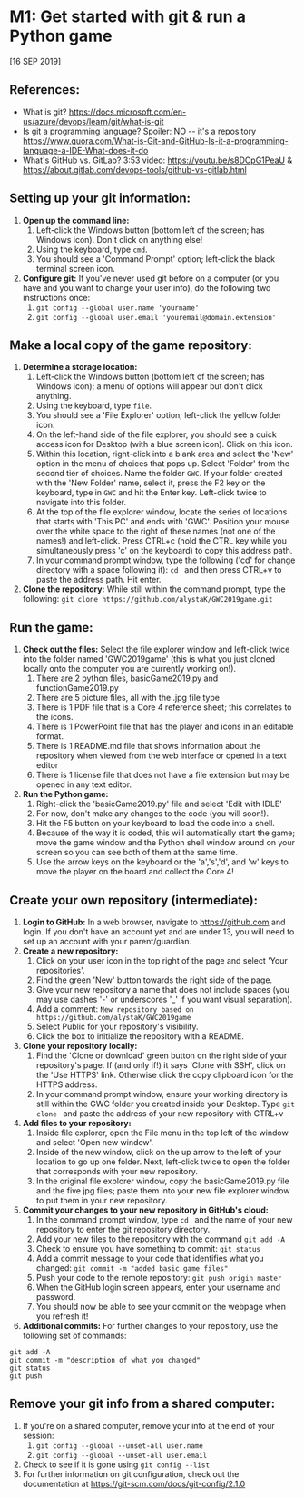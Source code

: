# M1: Get started with git & run a Python game
[16 SEP 2019]

## References:
* What is git? https://docs.microsoft.com/en-us/azure/devops/learn/git/what-is-git 
* Is git a programming language? Spoiler: NO -- it's a repository https://www.quora.com/What-is-Git-and-GitHub-Is-it-a-programming-language-a-IDE-What-does-it-do 
* What's GitHub vs. GitLab? 3:53 video: https://youtu.be/s8DCpG1PeaU & https://about.gitlab.com/devops-tools/github-vs-gitlab.html

## Setting up your git information:

1. **Open up the command line:**
    1. Left-click the Windows button (bottom left of the screen; has Windows icon). Don't click on anything else!
    1. Using the keyboard, type `cmd`.
    1.  You should see a 'Command Prompt' option; left-click the black terminal screen icon.
1. **Configure git:** If you've never used git before on a computer (or you have and you want to change your user info), do the following two instructions once:
    1. `git config --global user.name 'yourname'`
    1. `git config --global user.email 'youremail@domain.extension'`

## Make a local copy of the game repository:

1. **Determine a storage location:**
    1. Left-click the Windows button (bottom left of the screen; has Windows icon); a menu of options will appear but don't click anything.
    1. Using the keyboard, type `file`.
    1. You should see a 'File Explorer' option; left-click the yellow folder icon.
    1. On the left-hand side of the file explorer, you should see a quick access icon for Desktop (with a blue screen icon). Click on this icon.
    1. Within this location, right-click into a blank area and select the 'New' option in the menu of choices that pops up. Select 'Folder' from the second tier of choices. Name the folder `GWC`. If your folder created with the 'New Folder' name, select it, press the F2 key on the keyboard, type in `GWC` and hit the Enter key. Left-click twice to navigate into this folder. 
    1. At the top of the file explorer window, locate the series of locations that starts with 'This PC' and ends with 'GWC'. Position your mouse over the white space to the right of these names (not one of the names!) and left-click. Press CTRL+c (hold the CTRL key while you simultaneously press 'c' on the keyboard) to copy this address path.
    1. In your command prompt window, type the following ('cd' for change directory with a space following it): `cd ` and then press CTRL+v to paste the address path. Hit enter.
1. **Clone the repository:** While still within the command prompt, type the following: `git clone https://github.com/alystaK/GWC2019game.git`

## Run the game:

1. **Check out the files:** Select the file explorer window and left-click twice into the folder named 'GWC2019game' (this is what you just cloned locally onto the computer you are currently working on!).
    1. There are 2 python files, basicGame2019.py and functionGame2019.py
    1. There are 5 picture files, all with the .jpg file type 
    1. There is 1 PDF file that is a Core 4 reference sheet; this correlates to the icons.
    1. There is 1 PowerPoint file that has the player and icons in an editable format.
    1. There is 1 README.md file that shows information about the repository when viewed from the web interface or opened in a text editor
    1. There is 1 license file that does not have a file extension but may be opened in any text editor.
1. **Run the Python game:**
    1. Right-click the 'basicGame2019.py' file and select 'Edit with IDLE'
    1. For now, don't make any changes to the code (you will soon!).
    1. Hit the F5 button on your keyboard to load the code into a shell.
    1. Because of the way it is coded, this will automatically start the game; move the game window and the Python shell window around on your screen so you can see both of them at the same time.
    1. Use the arrow keys on the keyboard or the 'a','s','d', and 'w' keys to move the player on the board and collect the Core 4!

## Create your own repository (intermediate):

1. **Login to GitHub:** In a web browser, navigate to https://github.com and login. If you don't have an account yet and are under 13, you will need to set up an account with your parent/guardian.
1. **Create a new repository:**
    1. Click on your user icon in the top right of the page and select 'Your repositories'.
    1. Find the green 'New' button towards the right side of the page.
    1. Give your new repository a name that does not include spaces (you may use dashes '-' or underscores '_' if you want visual separation).
    1. Add a comment: `New repository based on https://github.com/alystaK/GWC2019game`
    1. Select Public for your repository's visibility.
    1. Click the box to initialize the repository with a README.
1. **Clone your repository locally:**
    1. Find the 'Clone or download' green button on the right side of your repository's page. If (and only if!) it says 'Clone with SSH', click on the 'Use HTTPS' link. Otherwise click the copy clipboard icon for the HTTPS address.
    1. In your command prompt window, ensure your working directory is still within the GWC folder you created inside your Desktop. Type `git clone ` and paste the address of your new repository with CTRL+v
1. **Add files to your repository:**
    1. Inside file explorer, open the File menu in the top left of the window and select 'Open new window'.
    1. Inside of the new window, click on the up arrow to the left of your location to go up one folder. Next, left-click twice to open the folder that corresponds with your new repository.
    1. In the original file explorer window, copy the basicGame2019.py file and the five jpg files; paste them into your new file explorer window to put them in your new repository.
1. **Commit your changes to your new repository in GitHub's cloud:**
    1. In the command prompt window, type `cd ` and the name of your new repository to enter the git repository directory.
    1. Add your new files to the repository with the command `git add -A`
    1. Check to ensure you have something to commit: `git status`
    1. Add a commit message to your code that identifies what you changed: `git commit -m "added basic game files"`
    1. Push your code to the remote repository: `git push origin master`
    1. When the GitHub login screen appears, enter your username and password. 
    1. You should now be able to see your commit on the webpage when you refresh it!
1. **Additional commits:**
For further changes to your repository, use the following set of commands:
  ```
  git add -A
  git commit -m "description of what you changed"
  git status
  git push
  ```

## Remove your git info from a shared computer:
1. If you're on a shared computer, remove your info at the end of your session:
    1. `git config --global --unset-all user.name`
    1. `git config --global --unset-all user.email`
1. Check to see if it is gone using `git config --list`
1. For further information on git configuration, check out the documentation at https://git-scm.com/docs/git-config/2.1.0